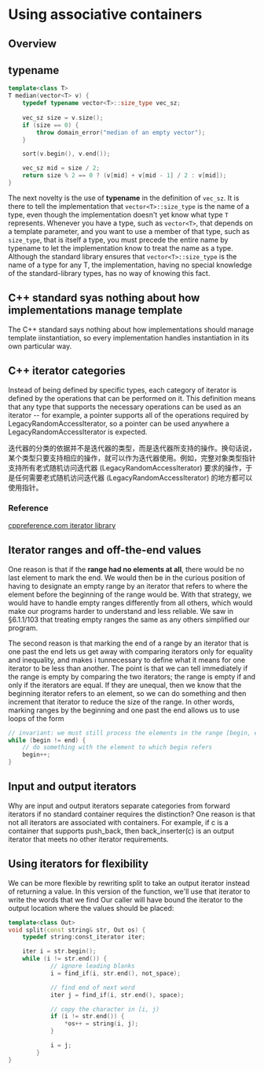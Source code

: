# Using associative containers

## Overview

## typename

```cpp
template<class T>
T median(vector<T> v) {
    typedef typename vector<T>::size_type vec_sz;
    
    vec_sz size = v.size();
    if (size == 0) {
        throw domain_error("median of an empty vector");
    }

    sort(v.begin(), v.end());

    vec_sz mid = size / 2;
    return size % 2 == 0 ? (v[mid] + v[mid - 1] / 2 : v[mid]);
}
```

The next novelty is the use of **typename** in the definition of `vec_sz`. It is there to tell the
implementation that `vector<T>::size_type` is the name of a type, even though the
implementation doesn't yet know what type `T` represents. Whenever you have a type, such
as `vector<T>`, that depends on a template parameter, and you want to use a member of
that type, such as `size_type`, that is itself a type, you must precede the entire name by
typename to let the implementation know to treat the name as a type. Although the
standard library ensures that `vector<T>::size_type` is the name of a type for any T, the
implementation, having no special knowledge of the standard-library types, has no way of
knowing this fact.

## C++ standard syas nothing about how implementations manage template

The C++ standard says nothing about how implementations should manage template iinstantiation,
so every implementation handles instantiation in its own particular way. 

## C++ iterator categories


Instead of being defined by specific types, each category of iterator is defined by the operations that can be performed on it. This definition means that any type that supports the necessary operations can be used as an iterator -- for example, a pointer supports all of the operations required by LegacyRandomAccessIterator, so a pointer can be used anywhere a LegacyRandomAccessIterator is expected.

迭代器的分类的依据并不是迭代器的类型，而是迭代器所支持的操作。换句话说，某个类型只要支持相应的操作，就可以作为迭代器使用。例如，完整对象类型指针支持所有老式随机访问迭代器 (LegacyRandomAccessIterator) 要求的操作，于是任何需要老式随机访问迭代器 (LegacyRandomAccessIterator) 的地方都可以使用指针。

### Reference

[cppreference.com iterator library](https://en.cppreference.com/w/cpp/iterator)

## Iterator ranges and off-the-end values


One reason is that if the **range had no elements at all**, there would be no last element to 
mark the end. We would then be in the curious position of having to designate an empty
range by an iterator that refers to where the element before the beginning of the range
would be. With that strategy, we would have to handle empty ranges differently from all 
others, which would make our programs harder to understand and less reliable. We saw in
§6.1.1/103 that treating empty ranges the same as any others simplified our program.

The second reason is that marking the end of a range by an iterator that is one past the end
lets us get away with comparing iterators only for equality and inequality, and makes i
tunnecessary to define what it means for one iterator to be less than another. The point is
that we can tell immediately if the range is empty by comparing the two iterators; the range
is empty if and only if the iterators are equal. If they are unequal, then we know that the
beginning iterator refers to an element, so we can do something and then increment that
iterator to reduce the size of the range. In other words, marking ranges by the beginning
and one past the end allows us to use loops of the form

```cpp
// invariant: we must still process the elements in the range [begin, end)
while (begin != end) {
    // do something with the element to which begin refers
    begin++;
}
```

## Input and output iterators

Why are input and output iterators separate categories from forward iterators if no standard
container requires the distinction? One reason is that not all iterators are associated with
containers. For example, if c is a container that supports push_back, then
back_inserter(c) is an output iterator that meets no other iterator requirements.

## Using iterators for flexibility

We can be more flexible by rewriting split to take an output iterator instead of returning a
value. In this version of the function, we'll use that iterator to write the words that we find
Our caller will have bound the iterator to the output location where the values should be
placed:

```cpp
template<class Out>
void split(const string& str, Out os) {
    typedef string:const_iterator iter;

    iter i = str.begin();
    while (i != str.end()) {
            // ignore leading blanks
            i = find_if(i, str.end(), not_space);

            // find end of next word
            iter j = find_if(i, str.end(), space);

            // copy the character in [i, j)
            if (i != str.end()) {
                *os++ = string(i, j);
            }

            i = j;
        }
}
```
